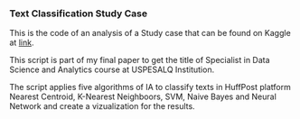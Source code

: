 ### Text Classification Study Case

This is the code of an analysis of a Study case that can be found on Kaggle at [link](https://www.kaggle.com/datasets/rmisra/news-category-dataset).

This script is part of my final paper to get the title of Specialist in Data Science and Analytics course at USPESALQ Institution.

The script applies five algorithms of IA to classify texts in HuffPost platform Nearest Centroid, K-Nearest Neighboors, SVM, Naive Bayes and Neural Network and create a vizualization for the results. 

